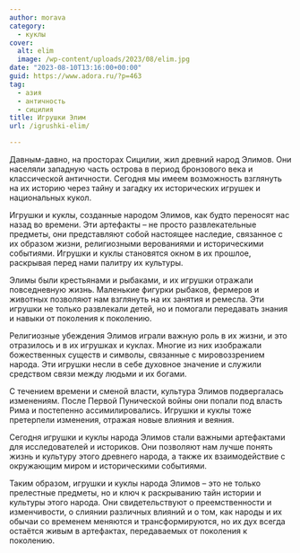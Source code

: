 ```yaml
---
author: morava
category:
  - куклы
cover:
  alt: elim
  image: /wp-content/uploads/2023/08/elim.jpg
date: "2023-08-10T13:16:00+00:00"
guid: https://www.adora.ru/?p=463
tag:
  - азия
  - античность
  - сицилия
title: Игрушки Элим
url: /igrushki-elim/

---
```

Давным-давно, на просторах Сицилии, жил древний народ Элимов. Они населяли западную часть острова в период бронзового века и классической античности. Сегодня мы имеем возможность взглянуть на их историю через тайну и загадку их исторических игрушек и национальных кукол.

Игрушки и куклы, созданные народом Элимов, как будто переносят нас назад во времени. Эти артефакты – не просто развлекательные предметы, они представляют собой настоящее наследие, связанное с их образом жизни, религиозными верованиями и историческими событиями. Игрушки и куклы становятся окном в их прошлое, раскрывая перед нами палитру их культуры.

Элимы были крестьянами и рыбаками, и их игрушки отражали повседневную жизнь. Маленькие фигурки рыбаков, фермеров и животных позволяют нам взглянуть на их занятия и ремесла. Эти игрушки не только развлекали детей, но и помогали передавать знания и навыки от поколения к поколению.

Религиозные убеждения Элимов играли важную роль в их жизни, и это отразилось и в их игрушках и куклах. Многие из них изображали божественных существ и символы, связанные с мировоззрением народа. Эти игрушки несли в себе духовное значение и служили средством связи между людьми и их богами.

С течением времени и сменой власти, культура Элимов подвергалась изменениям. После Первой Пунической войны они попали под власть Рима и постепенно ассимилировались. Игрушки и куклы тоже претерпели изменения, отражая новые влияния и веяния.

Сегодня игрушки и куклы народа Элимов стали важными артефактами для исследователей и историков. Они позволяют нам лучше понять жизнь и культуру этого древнего народа, а также их взаимодействие с окружающим миром и историческими событиями.

Таким образом, игрушки и куклы народа Элимов – это не только прелестные предметы, но и ключ к раскрыванию тайн истории и культуры этого народа. Они свидетельствуют о преемственности и изменчивости, о слиянии различных влияний и о том, как народы и их обычаи со временем меняются и трансформируются, но их дух всегда остаётся живым в артефактах, передаваемых от поколения к поколению.
